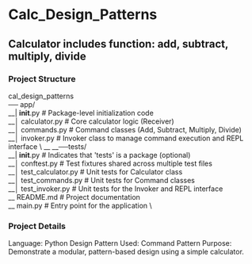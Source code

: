 # Calc_Design_Patterns

## Calculator includes function: add, subtract, multiply, divide

### Project Structure
cal_design_patterns \
── app/ \
__|    __init__.py           # Package-level initialization code \
__│    calculator.py         # Core calculator logic (Receiver) \
__│    commands.py           # Command classes (Add, Subtract, Multiply, Divide) \
__│    invoker.py            # Invoker class to manage command execution and REPL interface \ __ __──tests/ \
__|    __init__.py           # Indicates that 'tests' is a  package (optional) \
__│    conftest.py           # Test fixtures shared across multiple test files \
__│    test_calculator.py    # Unit tests for Calculator class \
__│    test_commands.py      # Unit tests for Command classes \
__│    test_invoker.py       # Unit tests for the Invoker and REPL interface \
__ README.md                 # Project documentation \
__  main.py                 # Entry point for the application \


### Project Details
Language: Python
Design Pattern Used: Command Pattern
Purpose: Demonstrate a modular, pattern-based design using a simple calculator.

